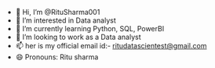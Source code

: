 - 👋 Hi, I’m @RituSharma001
- 👀 I’m interested in Data analyst
- 🌱 I’m currently learning Python, SQL, PowerBI
- 💞️ I’m looking to work as a Data analyst
- 📫 her is my official email id:- ritudatascientest@gmail.com
- 😄 Pronouns: Ritu sharma

<!---
RituSharma001/RituSharma001 is a ✨ special ✨ repository because its `README.md` (this file) appears on your GitHub profile.
You can click the Preview link to take a look at your changes.
--->

